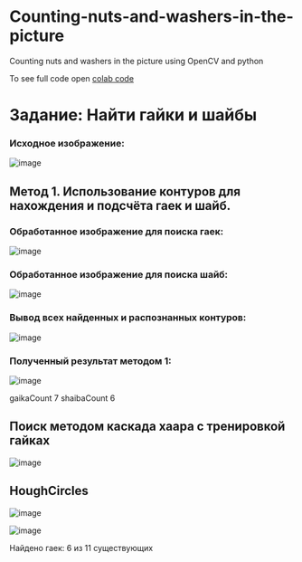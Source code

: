 # Counting-nuts-and-washers-in-the-picture
Сounting nuts and washers in the picture using OpenCV and python

To see full code open [colab code](https://github.com/SaladQueeny/Counting-nuts-and-washers-in-the-picture/blob/main/Kolpakov_Egor_Find_nuts.ipynb)

# Задание: Найти гайки и шайбы

### Исходное изображение:

![image](https://user-images.githubusercontent.com/70723969/177841856-98895853-d52e-4581-9103-ac560b9c8724.png)

## Метод 1. Использование контуров для нахождения и подсчёта гаек и шайб.

### Обработанное изображение для поиска гаек:

![image](https://user-images.githubusercontent.com/70723969/177841907-b664c306-b9cd-4234-8aba-e2c88d4ccd66.png)

### Обработанное изображение для поиска шайб:

![image](https://user-images.githubusercontent.com/70723969/177841966-3e6a75f9-6186-4dae-a845-7a17e69322e1.png)

### Вывод всех найденных и распознанных контуров:

![image](https://user-images.githubusercontent.com/70723969/177842031-007686bf-b466-4e63-9046-37f642985e7b.png)

### Полученный результат методом 1:

![image](https://user-images.githubusercontent.com/70723969/177842066-6e592dd2-72cf-4845-88d9-885881312698.png)

gaikaCount 7
shaibaCount 6

## Поиск методом каскада хаара с тренировкой гайках

![image](https://user-images.githubusercontent.com/70723969/177842110-4cf9222e-f5e1-44fa-8ec6-f7cb9c10e51a.png)

## HoughCircles

![image](https://user-images.githubusercontent.com/70723969/177842161-637f1d62-d9c3-40cb-b90c-134668a89747.png)

![image](https://user-images.githubusercontent.com/70723969/177842180-e71fce7e-44c2-4dd4-ab61-2bc99ea93b38.png)

Найдено гаек: 6 из 11 существующих
